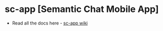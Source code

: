 # sc-app [Semantic Chat Mobile App]

* Read all the docs here - [sc-app wiki](https://github.com/the-purgatory/sc-app/wiki)
